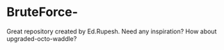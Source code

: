 # BruteForce-
Great repository created by Ed.Rupesh. Need any inspiration? How about upgraded-octo-waddle?
